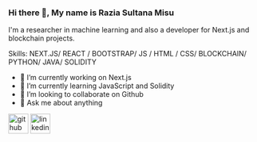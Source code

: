 ### Hi there 👋, My name is Razia Sultana Misu
I'm a researcher in machine learning and also a developer for Next.js and blockchain projects. 

Skills: NEXT.JS/ REACT / BOOTSTRAP/ JS / HTML / CSS/ BLOCKCHAIN/ PYTHON/ JAVA/ SOLIDITY

- 🔭 I’m currently working on Next.js  
- 🌱 I’m currently learning JavaScript and Solidity 
- 👯 I’m looking to collaborate on Github 
- 💬 Ask me about anything 


[<img src='https://cdn.jsdelivr.net/npm/simple-icons@3.0.1/icons/github.svg' alt='github' height='40'>](https://github.com/https://github.com/raziamisu)  [<img src='https://cdn.jsdelivr.net/npm/simple-icons@3.0.1/icons/linkedin.svg' alt='linkedin' height='40'>](https://www.linkedin.com/in/https://www.linkedin.com/in/razia-sultana-misu-739632255//)  

